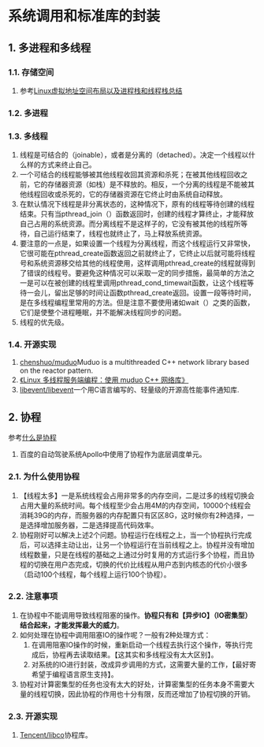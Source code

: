 # 系统调用和标准库的封装


## 1. 多进程和多线程

### 1.1. 存储空间

1. 参考[Linux虚拟地址空间布局以及进程栈和线程栈总结](https://blog.csdn.net/freeelinux/article/details/53782986)

### 1.2. 多进程

### 1.3. 多线程

1. 线程是可结合的（joinable），或者是分离的（detached）。决定一个线程以什么样的方式来终止自己。
2. 一个可结合的线程能够被其他线程收回其资源和杀死；在被其他线程回收之前，它的存储器资源（如栈）是不释放的。相反，一个分离的线程是不能被其他线程回收或杀死的，它的存储器资源在它终止时由系统自动释放。
3. 在默认情况下线程是非分离状态的，这种情况下，原有的线程等待创建的线程结束。只有当pthread_join（）函数返回时，创建的线程才算终止，才能释放自己占用的系统资源。而分离线程不是这样子的，它没有被其他的线程所等待，自己运行结束了，线程也就终止了，马上释放系统资源。
4. 要注意的一点是，如果设置一个线程为分离线程，而这个线程运行又非常快，它很可能在pthread_create函数返回之前就终止了，它终止以后就可能将线程号和系统资源移交给其他的线程使用，这样调用pthread_create的线程就得到了错误的线程号。要避免这种情况可以采取一定的同步措施，最简单的方法之一是可以在被创建的线程里调用pthread_cond_timewait函数，让这个线程等待一会儿，留出足够的时间让函数pthread_create返回。设置一段等待时间，是在多线程编程里常用的方法。但是注意不要使用诸如wait（）之类的函数，它们是使整个进程睡眠，并不能解决线程同步的问题。
5. 线程的优先级。

### 1.4. 开源实现

1. [chenshuo/muduo](https://github.com/chenshuo/muduo)Muduo is a multithreaded C++ network library based on
the reactor pattern.
2. [《Linux 多线程服务端编程：使用 muduo C++ 网络库》](https://book.douban.com/subject/20471211/)
3. [libevent/libevent](https://libevent.org/)一个用C语言编写的、轻量级的开源高性能事件通知库.

## 2. 协程

参考[什么是协程](https://zhuanlan.zhihu.com/p/172471249)

1. 百度的自动驾驶系统Apollo中使用了协程作为底层调度单元。

### 2.1. 为什么使用协程

1. 【线程太多】一是系统线程会占用非常多的内存空间，二是过多的线程切换会占用大量的系统时间。每个线程至少会占用4M的内存空间，10000个线程会消耗39G的内存，而服务器的内存配置只有区区8G，这时候你有2种选择，一是选择增加服务器，二是选择提高代码效率。
2. 协程刚好可以解决上述2个问题。协程运行在线程之上，当一个协程执行完成后，可以选择主动让出，让另一个协程运行在当前线程之上。协程并没有增加线程数量，只是在线程的基础之上通过分时复用的方式运行多个协程，而且协程的切换在用户态完成，切换的代价比线程从用户态到内核态的代价小很多（启动100个线程，每个线程上运行100个协程）。

### 2.2. 注意事项

1. 在协程中不能调用导致线程阻塞的操作。**协程只有和【异步IO】（IO密集型）结合起来，才能发挥最大的威力**。
2. 如何处理在协程中调用阻塞IO的操作呢？一般有2种处理方式：
    1. 在调用阻塞IO操作的时候，重新启动一个线程去执行这个操作，等执行完成后，协程再去读取结果。【这其实和多线程没有太大区别】。
    2. 对系统的IO进行封装，改成异步调用的方式，这需要大量的工作，【最好寄希望于编程语言原生支持】。
3. 协程对计算密集型的任务也没有太大的好处，计算密集型的任务本身不需要大量的线程切换，因此协程的作用也十分有限，反而还增加了协程切换的开销。

### 2.3. 开源实现

1. [Tencent/libco](https://github.com/Tencent/libco)协程库。

